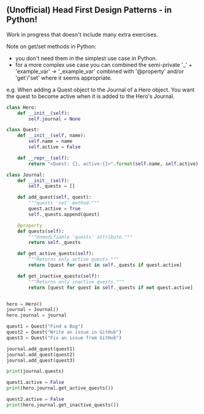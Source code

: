 ## (Unofficial) Head First Design Patterns - in Python!

Work in progress that doesn't include many extra exercises.

Note on get/set methods in Python:
- you don't need them in the simplest use case in Python.
- for a more complex use case you can combined the semi-private '_' + 'example_var' -> '_example_var' combined with '@property' and/or 'get'/'set' where it seems appropriate.

e.g.
When adding a Quest object to the Journal of a Hero object. You want the quest to become active when it is added to the Hero's Journal.
```python
class Hero:
    def __init__(self):
        self.journal = None

class Quest:
    def __init__(self, name):
        self.name = name
        self.active = False

    def __repr__(self):
        return "<Quest: {}, active:{}>".format(self.name, self.active)

class Journal:
    def __init__(self):
        self._quests = []

    def add_quest(self, quest):
        """quests 'set' method."""
        quest.active = True
        self._quests.append(quest)

    @property
    def quests(self):
        """Unmodifiable 'quests' attribute."""
        return self._quests

    def get_active_quests(self):
        """Returns only active quests."""
        return [quest for quest in self._quests if quest.active]

    def get_inactive_quests(self):
        """Returns only inactive quests."""
        return [quest for quest in self._quests if not quest.active]


hero = Hero()
journal = Journal()
hero.journal = journal

quest1 = Quest("Find a Bug")
quest2 = Quest("Write an issue in GitHub")
quest3 = Quest("Fix an issue from GitHub")

journal.add_quest(quest1)
journal.add_quest(quest2)
journal.add_quest(quest3)

print(journal.quests)

quest1.active = False
print(hero.journal.get_active_quests())

quest2.active = False
print(hero.journal.get_inactive_quests())
```

